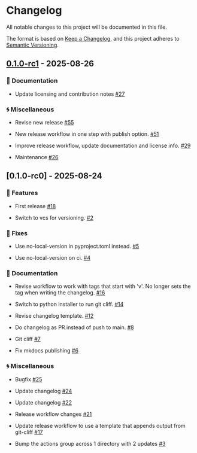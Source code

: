 # Changelog

All notable changes to this project will be documented in this file.

The format is based on [Keep a Changelog](https://keepachangelog.com/en/1.0.0/),
and this project adheres to [Semantic Versioning](https://semver.org/spec/v2.0.0.html).

## [0.1.0-rc1] - 2025-08-26

### <!-- 5 --> 📝 Documentation

- Update licensing and contribution notes [#27](https://github.com/fleming79/async-kernel/pull/27)

### <!-- 6 --> 🌀 Miscellaneous

- Revise new release [#55](https://github.com/fleming79/async-kernel/pull/55)

- New release workflow in one step with publish option. [#51](https://github.com/fleming79/async-kernel/pull/51)

- Improve release workflow, update documentation and license info. [#29](https://github.com/fleming79/async-kernel/pull/29)

- Maintenance [#26](https://github.com/fleming79/async-kernel/pull/26)

## [0.1.0-rc0] - 2025-08-24

### <!-- 1 --> 🚀 Features

- First release [#18](https://github.com/fleming79/async-kernel/pull/18)

- Switch to vcs for versioning. [#2](https://github.com/fleming79/async-kernel/pull/2)

### <!-- 2 --> 🐛 Fixes

- Use no-local-version in pyproject.toml instead. [#5](https://github.com/fleming79/async-kernel/pull/5)

- Use no-local-version on ci. [#4](https://github.com/fleming79/async-kernel/pull/4)

### <!-- 5 --> 📝 Documentation

- Revise workflow to work with tags that start with 'v'. No longer sets the tag when writing the changelog. [#16](https://github.com/fleming79/async-kernel/pull/16)

- Switch to python installer to run git cliff. [#14](https://github.com/fleming79/async-kernel/pull/14)

- Revise changelog template. [#12](https://github.com/fleming79/async-kernel/pull/12)

- Do changelog as PR instead of push to main. [#8](https://github.com/fleming79/async-kernel/pull/8)

- Git cliff [#7](https://github.com/fleming79/async-kernel/pull/7)

- Fix mkdocs publishing [#6](https://github.com/fleming79/async-kernel/pull/6)

### <!-- 6 --> 🌀 Miscellaneous

- Bugfix [#25](https://github.com/fleming79/async-kernel/pull/25)

- Update changelog [#24](https://github.com/fleming79/async-kernel/pull/24)

- Update changelog [#22](https://github.com/fleming79/async-kernel/pull/22)

- Release workflow changes [#21](https://github.com/fleming79/async-kernel/pull/21)

- Update release workflow to use a template that appends output from git-cliff [#17](https://github.com/fleming79/async-kernel/pull/17)

- Bump the actions group across 1 directory with 2 updates [#3](https://github.com/fleming79/async-kernel/pull/3)

[0.1.0-rc1]: https://github.com/fleming79/async-kernel/compare/v0.1.0-rc0..v0.1.0-rc1

<!-- generated by git-cliff -->

